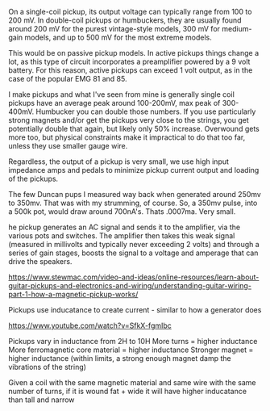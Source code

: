 On a single-coil pickup, its output voltage can typically range from 100 to 200
mV. In double-coil pickups or humbuckers, they are usually found around 200 mV
for the purest vintage-style models, 300 mV for medium-gain models, and up to
500 mV for the most extreme models.

This would be on passive pickup models. In active pickups things change a lot,
as this type of circuit incorporates a preamplifier powered by a 9 volt battery.
For this reason, active pickups can exceed 1 volt output, as in the case of the
popular EMG 81 and 85.

I make pickups and what I've seen from mine is generally single coil pickups
have an average peak around 100-200mV, max peak of 300-400mV. Humbucker you can
double those numbers. If you use particularly strong magnets and/or get the
pickups very close to the strings, you get potentially double that again, but
likely only 50% increase. Overwound gets more too, but physical constraints make
it impractical to do that too far, unless they use smaller gauge wire.

Regardless, the output of a pickup is very small, we use high input impedance
amps and pedals to minimize pickup current output and loading of the pickups.

The few Duncan pups I measured way back when generated around 250mv to 350mv.
That was with my strumming, of course. So, a 350mv pulse, into a 500k pot, would
draw around 700nA's. Thats .0007ma. Very small.

he pickup generates an AC signal and sends it to the amplifier, via the various
pots and switches. The amplifier then takes this weak signal (measured in
millivolts and typically never exceeding 2 volts) and through a series of gain
stages, boosts the signal to a voltage and amperage that can drive the speakers.

https://www.stewmac.com/video-and-ideas/online-resources/learn-about-guitar-pickups-and-electronics-and-wiring/understanding-guitar-wiring-part-1-how-a-magnetic-pickup-works/

Pickups use inducatance to create current - similar to how a generator does

https://www.youtube.com/watch?v=SfkX-fgmIbc

Pickups vary in inductance from 2H to 10H More turns = higher inductance More
ferromagnetic core material = higher inductance Stronger magnet = higher
inductance (within limits, a strong enough magnet damp the vibrations of the
string)

Given a coil with the same magnetic material and same wire with the same number
of turns, if it is wound fat + wide it will have higher inducatance than tall
and narrow
